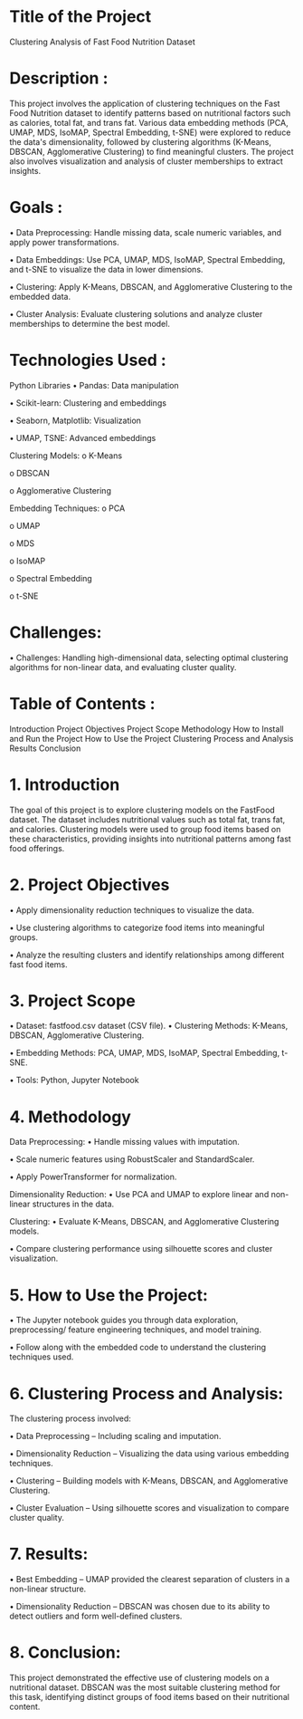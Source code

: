 # Title of the Project 
Clustering Analysis of Fast Food Nutrition Dataset
# Description :
This project involves the application of clustering techniques on the Fast Food Nutrition dataset to identify patterns based on nutritional factors such as calories, total fat, and trans fat. Various data embedding methods (PCA, UMAP, MDS, IsoMAP, Spectral Embedding, t-SNE) were explored to reduce the data's dimensionality, followed by clustering algorithms (K-Means, DBSCAN, Agglomerative Clustering) to find meaningful clusters. The project also involves visualization and analysis of cluster memberships to extract insights.

# Goals :
• Data Preprocessing: Handle missing data, scale numeric variables, and apply power transformations.

• Data Embeddings: Use PCA, UMAP, MDS, IsoMAP, Spectral Embedding, and t-SNE to visualize the data in lower dimensions.

• Clustering: Apply K-Means, DBSCAN, and Agglomerative Clustering to the embedded data.

• Cluster Analysis: Evaluate clustering solutions and analyze cluster memberships to determine the best model.

# Technologies Used :
Python Libraries
• Pandas: Data manipulation

• Scikit-learn: Clustering and embeddings

• Seaborn, Matplotlib: Visualization

• UMAP, TSNE: Advanced embeddings

Clustering Models:
o K-Means

o DBSCAN

o Agglomerative Clustering

Embedding Techniques:
o PCA

o UMAP

o MDS

o IsoMAP

o Spectral Embedding

o t-SNE

# Challenges:
• Challenges: Handling high-dimensional data, selecting optimal clustering algorithms for non-linear data, and evaluating cluster quality.


# Table of Contents :
Introduction
Project Objectives
Project Scope
Methodology
How to Install and Run the Project
How to Use the Project
Clustering Process and Analysis
Results
Conclusion
# 1. Introduction
The goal of this project is to explore clustering models on the FastFood dataset. The dataset includes nutritional values such as total fat, trans fat, and calories. Clustering models were used to group food items based on these characteristics, providing insights into nutritional patterns among fast food offerings.

# 2. Project Objectives
• Apply dimensionality reduction techniques to visualize the data.

• Use clustering algorithms to categorize food items into meaningful groups.

• Analyze the resulting clusters and identify relationships among different fast food items.

# 3. Project Scope
• Dataset: fastfood.csv dataset (CSV file). • Clustering Methods: K-Means, DBSCAN, Agglomerative Clustering.

• Embedding Methods: PCA, UMAP, MDS, IsoMAP, Spectral Embedding, t-SNE.

• Tools: Python, Jupyter Notebook

# 4. Methodology
Data Preprocessing:
• Handle missing values with imputation.

• Scale numeric features using RobustScaler and StandardScaler.

• Apply PowerTransformer for normalization.

Dimensionality Reduction:
• Use PCA and UMAP to explore linear and non-linear structures in the data.

Clustering:
• Evaluate K-Means, DBSCAN, and Agglomerative Clustering models.

• Compare clustering performance using silhouette scores and cluster visualization.

# 5. How to Use the Project:
• The Jupyter notebook guides you through data exploration, preprocessing/ feature engineering techniques, and model training.

• Follow along with the embedded code to understand the clustering techniques used.

# 6. Clustering Process and Analysis:
The clustering process involved:

• Data Preprocessing – Including scaling and imputation.

• Dimensionality Reduction – Visualizing the data using various embedding techniques.

• Clustering – Building models with K-Means, DBSCAN, and Agglomerative Clustering.

• Cluster Evaluation – Using silhouette scores and visualization to compare cluster quality.

# 7. Results:
• Best Embedding – UMAP provided the clearest separation of clusters in a non-linear structure.

• Dimensionality Reduction – DBSCAN was chosen due to its ability to detect outliers and form well-defined clusters.

# 8. Conclusion:
This project demonstrated the effective use of clustering models on a nutritional dataset. DBSCAN was the most suitable clustering method for this task, identifying distinct groups of food items based on their nutritional content.
